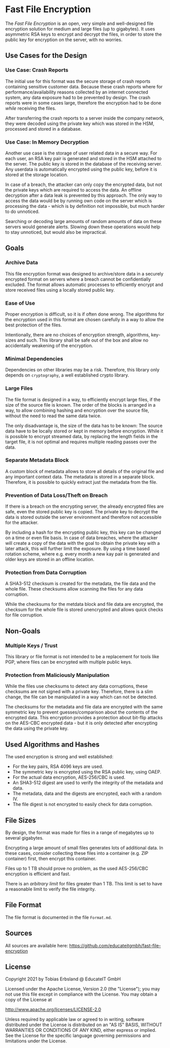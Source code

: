 
Fast File Encryption
======================

The *Fast File Encryption* is an open, very simple and well-designed file encryption solution for medium and large files (up to gigabytes). It uses asymmetric RSA keys to encrypt and decrypt the files, in order to store the public key for encryption on the server, with no worries.

Use Cases for the Design
------------------------

### Use Case: Crash Reports

The initial use for this format was the secure storage of crash reports containing sensitive customer data. Because these crash reports where for performance/availability reasons collected by an internet connected system, any data exposure had to be prevented by design. The crash reports were in some cases large, therefore the encryption had to be done *while* receiving the files.

After transferring the crash reports to a server inside the company network, they were decoded using the private key which was stored in the HSM, processed and stored in a database.

### Use Case: In Memory Decryption

Another use case is the storage of user related data in a secure way. For each user, an RSA key pair is generated and stored in the HSM attached to the server. The public key is stored in the database of the receiving server. Any userdata is automatically encrypted using the public key, before it is stored at the storage location.

In case of a breach, the attacker can only copy the encrypted data, but not the private keys which are required to access the data. An offline decryption after a data leak is prevented by this approach. The only way to access the data would be by running own code on the server which is processing the data - which is by definition not impossible, but much harder to do unnoticed.

Searching or decoding large amounts of random amounts of data on these servers would generate alerts. Slowing down these operations would help to stay unnoticed, but would also be impractical.   


Goals
-----

### Archive Data 
  
This file encryption format was designed to archive/store data in a securely encrypted format on servers where a breach cannot be confidentially excluded. The format allows automatic processes to efficiently encrypt and store received files using a locally stored public key.

### Ease of Use

Proper encryption is difficult, so it is if often done wrong. The algorithms for the encryption used in this format are chosen carefully in a way to allow the best protection of the files.

Intentionally, there are no choices of encryption strength, algorithms, key-sizes and such. This library shall be safe out of the box and allow no accidentally weakening of the encryption.

### Minimal Dependencies

Dependencies on other libraries may be a risk. Therefore, this library only depends on `cryptography`, a well established crypto library. 

### Large Files

The file format is designed in a way, to efficiently encrypt large files, if the size of the source file is known. The order of the blocks is arranged in a way, to allow combining hashing and encryption over the source file, without the need to read the same data twice.

The only disadvantage is, the size of the data has to be known: The source data have to be locally stored or kept in memory before encryption. While it is possible to encrypt streamed data, by replacing the length fields in the target file, it is not optimal and requires multiple reading passes over the data.

### Separate Metadata Block

A custom block of metadata allows to store all details of the original file and any important context data. The metadata is stored in a separate block. Therefore, it is possible to quickly extract just the metadata from the file.

### Prevention of Data Loss/Theft on Breach
 
If there is a breach on the encrypting server, the already encrypted files are safe, even the stored public key is copied. The private key to decrypt the data is stored outside the server environment and therefore not accessible for the attacker.

By including a hash for the encrypting public key, this key can be changed on a time or even file basis. In case of data breaches, where the attacker will create a copy of the data with the goal to obtain the private key with a later attack, this will further limit the exposure. By using a time based rotation scheme, where e.g. every month a new kay pair is generated and older keys are stored in an offline location.

### Protection from Data Corruption

A SHA3-512 checksum is created for the metadata, the file data and the whole file. These checksums allow scanning the files for any data corruption.

While the checksums for the metdata block and file data are encrypted, the checksum for the whole file is stored unencrypted and allows quick checks for file corruption. 


Non-Goals
---------

### Multiple Keys / Trust
 
This library or file format is not intended to be a replacement for tools like PGP, where files can be encrypted with multiple public keys. 

### Protection from Maliciously Manipulation

While the files use checksums to detect any data corruptions, these checksums are not signed with a private key. Therefore, there is a slim change, the file can be manipulated in a way which can not be detected.

The checksums for the metadata and file data are encrypted with the same symmetric key to prevent guesses/comparison about the contents of the encrypted data. This encryption provides a protection about bit-flip attacks on the AES-CBC encrypted data - but it is only detected after encrypting the data using the private key.


Used Algorithms and Hashes
--------------------------

The used encryption is strong and well established:

- For the key pairs, RSA 4096 keys are used.
- The symmetric key is encrypted using the RSA public key, using OAEP.
- For the actual data encryption, AES-256/CBC is used.
- An SHA3-512 digest are used to verify the integrity of the metadata and data.
- The metadata, data and the digests are encrypted, each with a random IV.
- The file digest is not encrypted to easily check for data corruption.


File Sizes
----------

By design, the format was made for files in a range of megabytes up to several gigabytes.

Encrypting a large amount of small files generates lots of additional data. In these cases, consider collecting these files into a container (e.g. ZIP container) first, then encrypt this container.

Files up to 1 TB should prove no problem, as the used AES-256/CBC encryption is efficient and fast. 

There is an *arbitrary limit* for files greater than 1 TB. This limit is set to have a reasonable limit to verify the file integrity.   


File Format
-----------

The file format is documented in the file `Format.md`.


Sources
-------

All sources are available here: https://github.com/educateitgmbh/fast-file-encryption


License
-------

Copyright 2021 by Tobias Erbsland @ EducateIT GmbH

Licensed under the Apache License, Version 2.0 (the "License"); you may not use this file except in compliance with the License. You may obtain a copy of the License at

http://www.apache.org/licenses/LICENSE-2.0

Unless required by applicable law or agreed to in writing, software distributed under the License is distributed on an "AS IS" BASIS, WITHOUT WARRANTIES OR CONDITIONS OF ANY KIND, either express or implied. See the License for the specific language governing permissions and limitations under the License.


